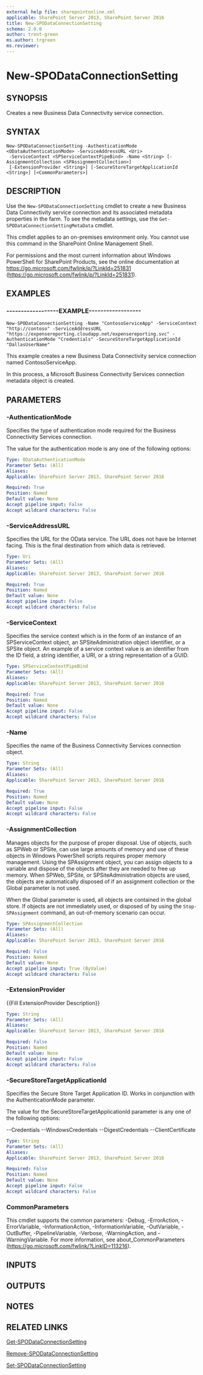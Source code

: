 ```yaml
---
external help file: sharepointonline.xml
applicable: SharePoint Server 2013, SharePoint Server 2016
title: New-SPODataConnectionSetting
schema: 2.0.0
author: trent-green
ms.author: trgreen
ms.reviewer:
---
```


# New-SPODataConnectionSetting

## SYNOPSIS
Creates a new Business Data Connectivity service connection.


## SYNTAX

```
New-SPODataConnectionSetting -AuthenticationMode <ODataAuthenticationMode> -ServiceAddressURL <Uri>
 -ServiceContext <SPServiceContextPipeBind> -Name <String> [-AssignmentCollection <SPAssignmentCollection>]
 [-ExtensionProvider <String>] [-SecureStoreTargetApplicationId <String>] [<CommonParameters>]
```


## DESCRIPTION
Use the `New-SPODataConnectionSetting` cmdlet to create a new Business Data Connectivity service connection and its associated metadata properties in the farm.
To see the metadata settings, use the `Get-SPODataConnectionSettingMetaData` cmdlet.

This cmdlet applies to an on-premises environment only.
You cannot use this command in the SharePoint Online Management Shell.

For permissions and the most current information about Windows PowerShell for SharePoint Products, see the online documentation at https://go.microsoft.com/fwlink/p/?LinkId=251831 (https://go.microsoft.com/fwlink/p/?LinkId=251831).


## EXAMPLES

### ------------------EXAMPLE------------------
```
New-SPODataConnectionSetting -Name "ContosoServiceApp" -ServiceContext "http://contoso" -ServiceAddressURL "https://expensereporting.cloudapp.net/expensereporting.svc" -AuthenticationMode "Credentials" -SecureStoreTargetApplicationId "DallasUserName"
```

This example creates a new Business Data Connectivity service connection named ContosoServiceApp.

In this process, a Microsoft Business Connectivity Services connection metadata object is created.


## PARAMETERS

### -AuthenticationMode
Specifies the type of authentication mode required for the Business Connectivity Services connection.

The value for the authentication mode is any one of the following options:

```yaml
Type: ODataAuthenticationMode
Parameter Sets: (All)
Aliases: 
Applicable: SharePoint Server 2013, SharePoint Server 2016

Required: True
Position: Named
Default value: None
Accept pipeline input: False
Accept wildcard characters: False
```

### -ServiceAddressURL
Specifies the URL for the OData service.
The URL does not have be Internet facing.
This is the final destination from which data is retrieved.

```yaml
Type: Uri
Parameter Sets: (All)
Aliases: 
Applicable: SharePoint Server 2013, SharePoint Server 2016

Required: True
Position: Named
Default value: None
Accept pipeline input: False
Accept wildcard characters: False
```

### -ServiceContext
Specifies the service context which is in the form of an instance of an SPServiceContext object, an SPSiteAdministration object identifier, or a SPSite object.
An example of a service context value is an identifier from the ID field, a string identifier, a URI, or a string representation of a GUID.

```yaml
Type: SPServiceContextPipeBind
Parameter Sets: (All)
Aliases: 
Applicable: SharePoint Server 2013, SharePoint Server 2016

Required: True
Position: Named
Default value: None
Accept pipeline input: False
Accept wildcard characters: False
```

### -Name
Specifies the name of the Business Connectivity Services connection object.

```yaml
Type: String
Parameter Sets: (All)
Aliases: 
Applicable: SharePoint Server 2013, SharePoint Server 2016

Required: True
Position: Named
Default value: None
Accept pipeline input: False
Accept wildcard characters: False
```

### -AssignmentCollection
Manages objects for the purpose of proper disposal.
Use of objects, such as SPWeb or SPSite, can use large amounts of memory and use of these objects in Windows PowerShell scripts requires proper memory management.
Using the SPAssignment object, you can assign objects to a variable and dispose of the objects after they are needed to free up memory.
When SPWeb, SPSite, or SPSiteAdministration objects are used, the objects are automatically disposed of if an assignment collection or the Global parameter is not used.

When the Global parameter is used, all objects are contained in the global store.
If objects are not immediately used, or disposed of by using the `Stop-SPAssignment` command, an out-of-memory scenario can occur.

```yaml
Type: SPAssignmentCollection
Parameter Sets: (All)
Aliases: 
Applicable: SharePoint Server 2013, SharePoint Server 2016

Required: False
Position: Named
Default value: None
Accept pipeline input: True (ByValue)
Accept wildcard characters: False
```

### -ExtensionProvider
{{Fill ExtensionProvider Description}}


```yaml
Type: String
Parameter Sets: (All)
Aliases: 
Applicable: SharePoint Server 2013, SharePoint Server 2016

Required: False
Position: Named
Default value: None
Accept pipeline input: False
Accept wildcard characters: False
```

### -SecureStoreTargetApplicationId
Specifies the Secure Store Target Application ID.
Works in conjunction with the AuthenticationMode parameter.

The value for the SecureStoreTargetApplicationId parameter is any one of the following options:

--Credentials
--WindowsCredentials
--DigestCredentials
--ClientCertificate

```yaml
Type: String
Parameter Sets: (All)
Aliases: 
Applicable: SharePoint Server 2013, SharePoint Server 2016

Required: False
Position: Named
Default value: None
Accept pipeline input: False
Accept wildcard characters: False
```

### CommonParameters
This cmdlet supports the common parameters: -Debug, -ErrorAction, -ErrorVariable, -InformationAction, -InformationVariable, -OutVariable, -OutBuffer, -PipelineVariable, -Verbose, -WarningAction, and -WarningVariable. For more information, see about_CommonParameters (https://go.microsoft.com/fwlink/?LinkID=113216).

## INPUTS

## OUTPUTS

## NOTES

## RELATED LINKS

[Get-SPODataConnectionSetting](Get-SPODataConnectionSetting.md)

[Remove-SPODataConnectionSetting](Remove-SPODataConnectionSetting.md)

[Set-SPODataConnectionSetting](Set-SPODataConnectionSetting.md)
